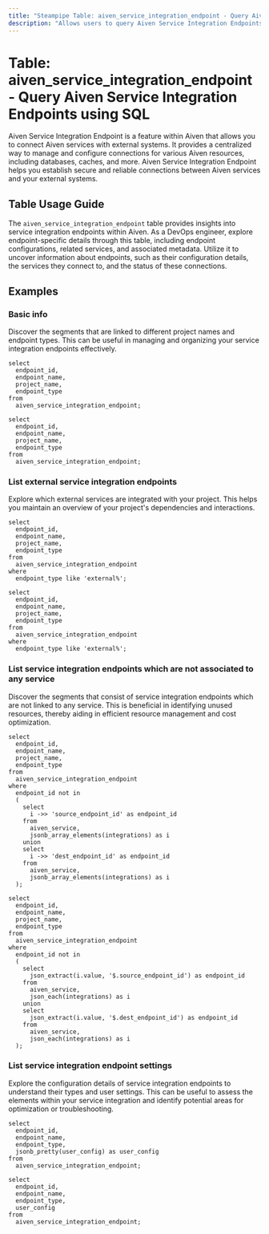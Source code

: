 ```yaml
---
title: "Steampipe Table: aiven_service_integration_endpoint - Query Aiven Service Integration Endpoints using SQL"
description: "Allows users to query Aiven Service Integration Endpoints, specifically the details of each integration endpoint within a project."
---
```


# Table: aiven_service_integration_endpoint - Query Aiven Service Integration Endpoints using SQL

Aiven Service Integration Endpoint is a feature within Aiven that allows you to connect Aiven services with external systems. It provides a centralized way to manage and configure connections for various Aiven resources, including databases, caches, and more. Aiven Service Integration Endpoint helps you establish secure and reliable connections between Aiven services and your external systems.

## Table Usage Guide

The `aiven_service_integration_endpoint` table provides insights into service integration endpoints within Aiven. As a DevOps engineer, explore endpoint-specific details through this table, including endpoint configurations, related services, and associated metadata. Utilize it to uncover information about endpoints, such as their configuration details, the services they connect to, and the status of these connections.

## Examples

### Basic info
Discover the segments that are linked to different project names and endpoint types. This can be useful in managing and organizing your service integration endpoints effectively.

```sql+postgres
select
  endpoint_id,
  endpoint_name,
  project_name,
  endpoint_type
from
  aiven_service_integration_endpoint;
```

```sql+sqlite
select
  endpoint_id,
  endpoint_name,
  project_name,
  endpoint_type
from
  aiven_service_integration_endpoint;
```

### List external service integration endpoints
Explore which external services are integrated with your project. This helps you maintain an overview of your project's dependencies and interactions.

```sql+postgres
select
  endpoint_id,
  endpoint_name,
  project_name,
  endpoint_type
from
  aiven_service_integration_endpoint
where
  endpoint_type like 'external%';
```

```sql+sqlite
select
  endpoint_id,
  endpoint_name,
  project_name,
  endpoint_type
from
  aiven_service_integration_endpoint
where
  endpoint_type like 'external%';
```

### List service integration endpoints which are not associated to any service
Discover the segments that consist of service integration endpoints which are not linked to any service. This is beneficial in identifying unused resources, thereby aiding in efficient resource management and cost optimization.

```sql+postgres
select
  endpoint_id,
  endpoint_name,
  project_name,
  endpoint_type
from
  aiven_service_integration_endpoint
where
  endpoint_id not in
  (
    select
      i ->> 'source_endpoint_id' as endpoint_id
    from
      aiven_service,
      jsonb_array_elements(integrations) as i
    union
    select
      i ->> 'dest_endpoint_id' as endpoint_id
    from
      aiven_service,
      jsonb_array_elements(integrations) as i
  );
```

```sql+sqlite
select
  endpoint_id,
  endpoint_name,
  project_name,
  endpoint_type
from
  aiven_service_integration_endpoint
where
  endpoint_id not in
  (
    select
      json_extract(i.value, '$.source_endpoint_id') as endpoint_id
    from
      aiven_service,
      json_each(integrations) as i
    union
    select
      json_extract(i.value, '$.dest_endpoint_id') as endpoint_id
    from
      aiven_service,
      json_each(integrations) as i
  );
```

### List service integration endpoint settings
Explore the configuration details of service integration endpoints to understand their types and user settings. This can be useful to assess the elements within your service integration and identify potential areas for optimization or troubleshooting.

```sql+postgres
select
  endpoint_id,
  endpoint_name,
  endpoint_type,
  jsonb_pretty(user_config) as user_config
from
  aiven_service_integration_endpoint;
```

```sql+sqlite
select
  endpoint_id,
  endpoint_name,
  endpoint_type,
  user_config
from
  aiven_service_integration_endpoint;
```